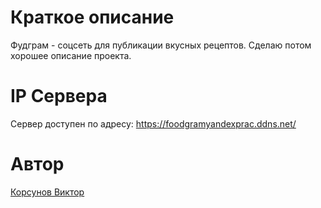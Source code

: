 # Краткое описание
Фудграм - соцсеть для публикации вкусных рецептов. Сделаю потом хорошее описание проекта.
# IP Сервера
Сервер доступен по адресу: https://foodgramyandexprac.ddns.net/

# Автор
[Корсунов Виктор](https://github.com/ViktorKors)
